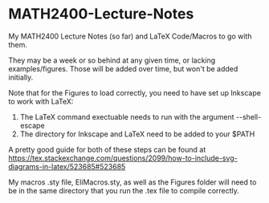 # MATH2400-Lecture-Notes
My MATH2400 Lecture Notes (so far) and LaTeX Code/Macros to go with them.

They may be a week or so behind at any given time, or lacking examples/figures. Those will be added over time, but won't be added initially. 

Note that for the Figures to load correctly, you need to have set up Inkscape to work with LaTeX:
  1. The LaTeX command exectuable needs to run with the argument --shell-escape
  2. The directory for Inkscape and LaTeX need to be added to your $PATH

A pretty good guide for both of these steps can be found at https://tex.stackexchange.com/questions/2099/how-to-include-svg-diagrams-in-latex/523685#523685

My macros .sty file, EliMacros.sty, as well as the Figures folder will need to be in the same directory that you run the .tex file to compile correctly.

